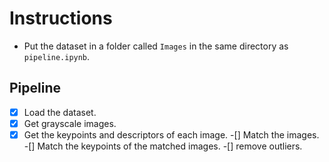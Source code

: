 # Instructions

* Put the dataset in a folder called ```Images``` in the same directory as ```pipeline.ipynb```.

## Pipeline

-[x] Load the dataset.
-[x] Get grayscale images.
-[x] Get the keypoints and descriptors of each image.
-[] Match the images.
-[] Match the keypoints of the matched images.
-[] remove outliers.
